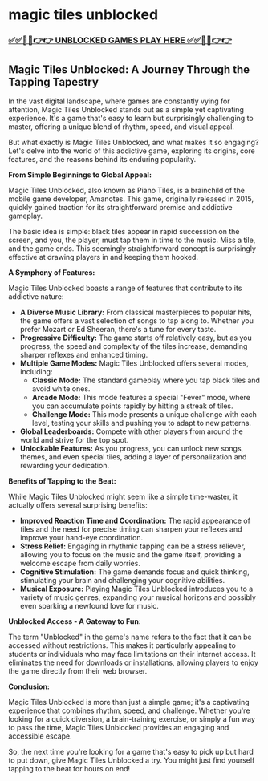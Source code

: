 # magic tiles unblocked

### [✅✅🔴🔴👉👉 UNBLOCKED GAMES PLAY HERE ✅✅🔴🔴👉👉](https://topstoryindia.com)

## Magic Tiles Unblocked: A Journey Through the Tapping Tapestry

In the vast digital landscape, where games are constantly vying for attention, Magic Tiles Unblocked stands out as a simple yet captivating experience. It's a game that's easy to learn but surprisingly challenging to master, offering a unique blend of rhythm, speed, and visual appeal. 

But what exactly is Magic Tiles Unblocked, and what makes it so engaging? Let's delve into the world of this addictive game, exploring its origins, core features, and the reasons behind its enduring popularity. 

**From Simple Beginnings to Global Appeal:**

Magic Tiles Unblocked, also known as Piano Tiles, is a brainchild of the mobile game developer, Amanotes. This game, originally released in 2015, quickly gained traction for its straightforward premise and addictive gameplay. 

The basic idea is simple: black tiles appear in rapid succession on the screen, and you, the player, must tap them in time to the music. Miss a tile, and the game ends. This seemingly straightforward concept is surprisingly effective at drawing players in and keeping them hooked.

**A Symphony of Features:**

Magic Tiles Unblocked boasts a range of features that contribute to its addictive nature:

* **A Diverse Music Library:** From classical masterpieces to popular hits, the game offers a vast selection of songs to tap along to. Whether you prefer Mozart or Ed Sheeran, there's a tune for every taste.
* **Progressive Difficulty:** The game starts off relatively easy, but as you progress, the speed and complexity of the tiles increase, demanding sharper reflexes and enhanced timing.
* **Multiple Game Modes:**  Magic Tiles Unblocked offers several modes, including:
    * **Classic Mode:** The standard gameplay where you tap black tiles and avoid white ones.
    * **Arcade Mode:** This mode features a special "Fever" mode, where you can accumulate points rapidly by hitting a streak of tiles.
    * **Challenge Mode:** This mode presents a unique challenge with each level, testing your skills and pushing you to adapt to new patterns.
* **Global Leaderboards:** Compete with other players from around the world and strive for the top spot. 
* **Unlockable Features:** As you progress, you can unlock new songs, themes, and even special tiles, adding a layer of personalization and rewarding your dedication.

**Benefits of Tapping to the Beat:**

While Magic Tiles Unblocked might seem like a simple time-waster, it actually offers several surprising benefits:

* **Improved Reaction Time and Coordination:** The rapid appearance of tiles and the need for precise timing can sharpen your reflexes and improve your hand-eye coordination.
* **Stress Relief:** Engaging in rhythmic tapping can be a stress reliever, allowing you to focus on the music and the game itself, providing a welcome escape from daily worries.
* **Cognitive Stimulation:** The game demands focus and quick thinking, stimulating your brain and challenging your cognitive abilities.
* **Musical Exposure:** Playing Magic Tiles Unblocked introduces you to a variety of music genres, expanding your musical horizons and possibly even sparking a newfound love for music.

**Unblocked Access - A Gateway to Fun:**

The term "Unblocked" in the game's name refers to the fact that it can be accessed without restrictions. This makes it particularly appealing to students or individuals who may face limitations on their internet access. It eliminates the need for downloads or installations, allowing players to enjoy the game directly from their web browser.

**Conclusion:**

Magic Tiles Unblocked is more than just a simple game; it's a captivating experience that combines rhythm, speed, and challenge. Whether you're looking for a quick diversion, a brain-training exercise, or simply a fun way to pass the time, Magic Tiles Unblocked provides an engaging and accessible escape. 

So, the next time you're looking for a game that's easy to pick up but hard to put down, give Magic Tiles Unblocked a try. You might just find yourself tapping to the beat for hours on end! 
